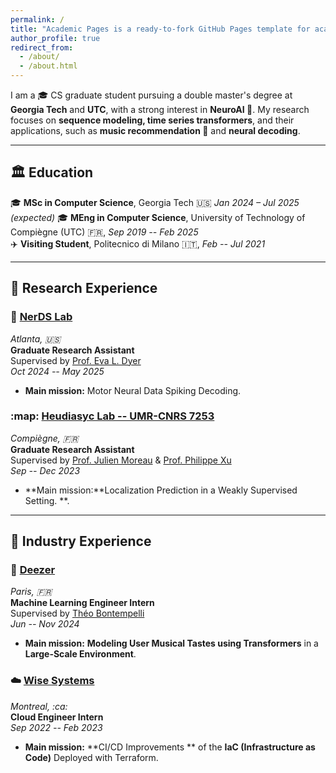 ```yaml
---
permalink: /
title: "Academic Pages is a ready-to-fork GitHub Pages template for academic personal websites"
author_profile: true
redirect_from: 
  - /about/
  - /about.html
---
```



I am a :mortar_board: CS graduate student pursuing a double master's degree at **Georgia Tech** and **UTC**, with a strong interest in **NeuroAI :brain:**. My research focuses on **sequence modeling, time series transformers**, and their applications, such as **music recommendation 🎵** and **neural decoding**.  

---

## :classical_building: Education  

:mortar_board: **MSc in Computer Science**, Georgia Tech :us: *Jan 2024 – Jul 2025 (expected)*
:mortar_board: **MEng in Computer Science**, University of Technology of Compiègne (UTC) :fr:, *Sep 2019 -- Feb 2025*  
:airplane: **Visiting Student**, Politecnico di Milano :it:, *Feb -- Jul 2021*  

---

## :microscope: Research Experience  

### :brain: [NerDS Lab](https://dyerlab.gatech.edu/)  
*Atlanta, :us:*  
**Graduate Research Assistant**  
Supervised by [Prof. Eva L. Dyer](https://scholar.google.com/citations?user=Sb_jcHcAAAAJ&hl)  
*Oct 2024 -- May 2025*  
- **Main mission:** Motor Neural Data Spiking Decoding.  

### :map: [Heudiasyc Lab -- UMR-CNRS 7253](https://www.hds.utc.fr/en/)  
*Compiègne, :fr:*  
**Graduate Research Assistant**  
Supervised by [Prof. Julien Moreau](https://www.hds.utc.fr/~moreajul/dokuwiki/) & [Prof. Philippe Xu](https://perso.ensta-paris.fr/~philippe.xu/)  
*Sep -- Dec 2023*  
- **Main mission:**Localization Prediction in a Weakly Supervised Setting. **.  

---

## :briefcase: Industry Experience  

### 🎵 [Deezer](https://www.deezer.com/)  
*Paris, :fr:*  
**Machine Learning Engineer Intern**  
Supervised by [Théo Bontempelli](https://scholar.google.com/citations?user=7wlFpDwAAAAJ&hl)  
*Jun -- Nov 2024*  
-  **Main mission:** **Modeling User Musical Tastes using Transformers** in a **Large-Scale Environment**.  

### ☁️ [Wise Systems](https://www.wisesystems.com/)  
*Montreal, :ca:*  
**Cloud Engineer Intern**  
*Sep 2022 -- Feb 2023*  
- **Main mission:** **CI/CD Improvements ** of the **IaC (Infrastructure as Code)** Deployed with Terraform.  
